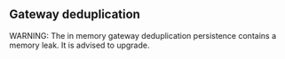 ## Gateway deduplication

WARNING: The in memory gateway deduplication persistence contains a memory leak. It is advised to upgrade.

